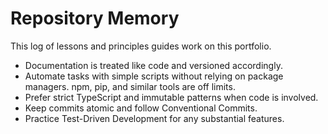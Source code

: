 # Repository Memory

This log of lessons and principles guides work on this portfolio.

- Documentation is treated like code and versioned accordingly.
- Automate tasks with simple scripts without relying on package managers. npm, pip, and similar tools are off limits.
- Prefer strict TypeScript and immutable patterns when code is involved.
- Keep commits atomic and follow Conventional Commits.
- Practice Test-Driven Development for any substantial features.
